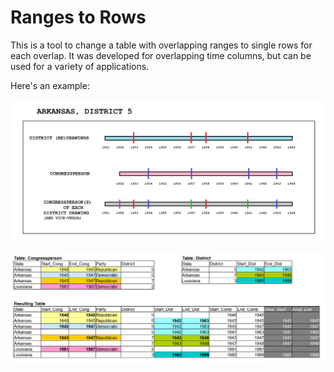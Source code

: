 # Ranges to Rows
This is a tool to change a table with overlapping ranges to single rows for each overlap. It was developed for overlapping time columns, but can be used for a variety of applications.

Here's an example:


![Alt text](congressperson_district_example.png?raw=true "Title")



![Alt text](table_result_1.png?raw=true "Title")
